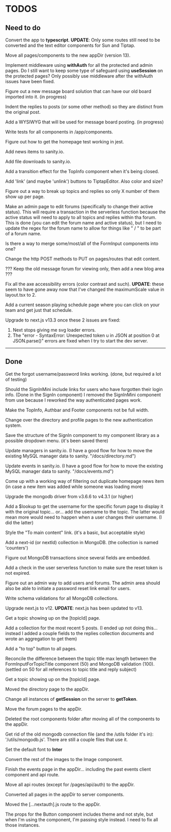 # TODOS

## Need to do

Convert the app to **typescript**. **UPDATE**: Only some routes still need to be converted and the text editor components for Sun and Tiptap.

Move all pages/components to the new appDir (version 13).

Implement middleware using **withAuth** for all the protected and admin pages. Do I still want to keep some type of safeguard using **useSession** on the protected pages? Only possibly use middleware after the withAuth issues have been fixed.

Figure out a new message board solution that can have our old board imported into it. (in progress)

Indent the replies to posts (or some other method) so they are distinct from the original post.

Add a WYSIWYG that will be used for message board posting. (in progress)

Write tests for all components in /app/components.

Figure out how to get the homepage test working in jest.

Add news items to sanity.io.

Add file downloads to sanity.io.

Add a transition effect for the TopInfo component when it's being closed.

Add 'link' (and maybe 'unlink') buttons to TiptapEditor. Also color and size?

Figure out a way to break up topics and replies so only X number of them show up per page.

Make an admin page to edit forums (specifically to change their active status). This will require a transaction in the serverless function because the active status will need to apply to all topics and replies within tha forum. This is done (you can edit the forum name and active status), but I need to update the regex for the forum name to allow for things like " / " to be part of a forum name.

Is there a way to merge some/most/all of the FormInput components into one?

Change the http POST methods to PUT on pages/routes that edit content.

??? Keep the old message forum for viewing only, then add a new blog area ???

Fix all the axe accessibility errors (color contrast and such). **UPDATE**: these seem to have gone away now that I've changed the maximumScale value in layout.tsx to 2.

Add a current season playing schedule page where you can click on your team and get just that schedule.

Upgrade to next.js v13.3 once these 2 issues are fixed:

1.  Next stops giving me svg loader errors.
2.  The "error - SyntaxError: Unexpected token u in JSON at position 0 at JSON.parse()" errors are fixed when I try to start the dev server.

---

## Done

Get the forgot username/password links working. (done, but required a lot of testing)

Should the SignInMini include links for users who have forgotten their login info. (Done in the SignIn component) I removed the SignInMini component from use because I reworked the way authenticated pages work.

Make the TopInfo, Authbar and Footer components not be full width.

Change over the directory and profile pages to the new authentication system.

Save the structure of the SignIn component to my component library as a possible dropdown menu. (it's been saved there)

Update managers in sanity.io. (I have a good flow for how to move the existing MySQL manager data to sanity. "/docs/directory.md")

Update events in sanity.io. (I have a good flow for how to move the existing MySQL manager data to sanity. "/docs/events.md")

Come up with a working way of filtering out duplicate homepage news item (in case a new item was added while someone was loading more)

Upgrade the mongodb driver from v3.6.6 to v4.3.1 (or higher)

Add a $lookup to get the username for the specific forum page to display it with the original topic... or... add the username to the topic. The latter would mean more would need to happen when a user changes their username. (I did the latter)

Style the "To main content" link. (it's a basic, but acceptable style)

Add a next-id (or nextId) collection in MongoDB. (the collection is named 'counters')

Figure out MongoDB transactions since several fields are embedded.

Add a check in the user serverless function to make sure the reset token is not expired.

Figure out an admin way to add users and forums. The admin area should also be able to initiate a password reset link email for users.

Write schema validations for all MongoDB collections.

Upgrade next.js to v12. **UPDATE**: next.js has been updated to v13.

Get a topic showing up on the [topicId] page.

Add a collection for the most recent 5 posts. (I ended up not doing this... instead I added a couple fields to the replies collection documents and wrote an aggregation to get them)

Add a "to top" button to all pages.

Reconcile the difference between the topic title max length between the FormInputForTopicTitle component (50) and MongoDB validation (100). (settled on 50 for all references to topic title and reply subject)

Get a topic showing up on the [topicId] page.

Moved the directory page to the appDir.

Change all instances of **getSession** on the server to **getToken**.

Move the forum pages to the appDir.

Deleted the root components folder after moving all of the components to the appDir.

Get rid of the old mongodb connection file (and the /utils folder it's in): '/utils/mongodb.js'. There are still a couple files that use it.

Set the default font to **Inter**

Convert the rest of the images to the Image component.

Finish the events page in the appDir... including the past events client component and api route.

Move all api routes (except for /pages/api/auth) to the appDir.

Converted all pages in the appDir to server components.

Moved the [...nextauth].js route to the appDir.

The props for the Button component includes theme and not style, but when I'm using the component, I'm passing style instead. I need to fix all those instances.
